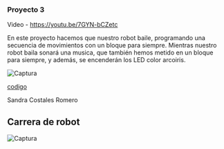 


### Proyecto 3

Video - https://youtu.be/7GYN-bCZetc

En este proyecto hacemos que nuestro robot baile, programando una secuencia de movimientos con un bloque para siempre. Mientras nuestro robot baila sonará una musica, que también hemos metido en un bloque para siempre, y además, se encenderán los LED color arcoiris. 



![Captura](https://user-images.githubusercontent.com/114906778/208055241-0e2cad49-08f7-423a-b3b8-8e37188ba175.PNG)



[codigo](microbit-Robot-final.hex)



Sandra Costales Romero


## Carrera de robot


![Captura](https://user-images.githubusercontent.com/114906778/208377639-a508e30b-0a82-4f20-aae9-e2e03eaa60dd.PNG)




